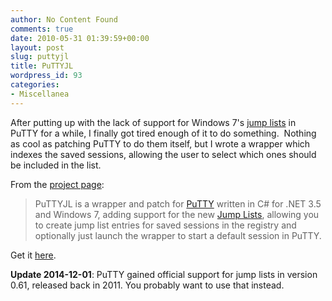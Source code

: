 ```yaml
---
author: No Content Found
comments: true
date: 2010-05-31 01:39:59+00:00
layout: post
slug: puttyjl
title: PuTTYJL
wordpress_id: 93
categories:
- Miscellanea
---
```


After putting up with the lack of support for Windows 7's [jump
lists](http://windows.microsoft.com/en-us/windows7/products/features/jump-lists)
in PuTTY for a while, I finally got tired enough of it to do something.  Nothing
as cool as patching PuTTY to do them itself, but I wrote a wrapper which indexes
the saved sessions, allowing the user to select which ones should be included in
the list.

From the [project page](https://www.taricorp.net/projects/puttyjl):

> PuTTYJL is a wrapper and patch for
> [PuTTY](http://www.chiark.greenend.org.uk/%7Esgtatham/putty/) written in C#
> for .NET 3.5 and Windows 7,  adding support for the new [Jump
> Lists](http://windows.microsoft.com/en-us/windows7/products/features/jump-lists),
> allowing you to create jump list  entries for saved sessions in the registry
> and optionally just launch  the wrapper to start a default session in
> PuTTY.

Get it [here](/projects/puttyjl).

**Update 2014-12-01**: PuTTY gained official support for jump lists in
version 0.61, released back in 2011. You probably want to use that instead.
